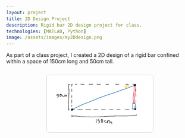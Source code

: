 ```yaml
---
layout: project
title: 2D Design Project
description: Rigid bar 2D design project for class.
technologies: [MATLAB, Python]
image: /assets/images/my2Ddesign.png
---
```




As part of a class project, I created a 2D design of a rigid bar confined within a space of 150cm long and 50cm tall.

<div style="text-align:center; margin: 2em 0;">
	<img src="/assets/images/my2Ddesign.png" alt="2D Design" style="max-width: 100%; height: auto; border: 1px solid #ccc; border-radius: 8px;" />
</div>

